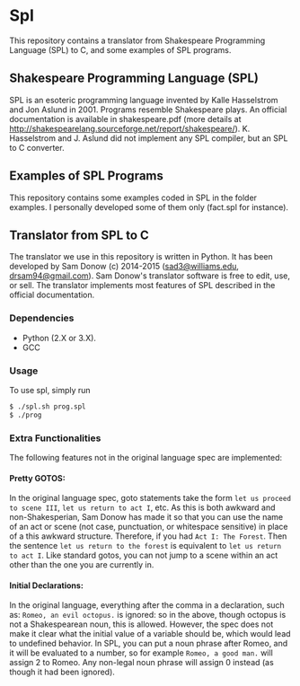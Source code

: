 Spl
===

This repository contains a translator from Shakespeare Programming Language (SPL) to C, and some examples of SPL programs.

## Shakespeare Programming Language (SPL)

SPL is an esoteric programming language invented by Kalle Hasselstrom and Jon Aslund in 2001. Programs resemble Shakespeare plays. An official documentation is available in shakespeare.pdf (more details at http://shakespearelang.sourceforge.net/report/shakespeare/). K. Hasselstrom and J. Aslund did not implement any SPL compiler, but an SPL to C converter. 

## Examples of SPL Programs

This repository contains some examples coded in SPL in the folder examples. I personally developed some of them only (fact.spl for instance).

## Translator from SPL to C

The translator we use in this repository is written in Python. It has been developed by Sam Donow (c) 2014-2015 (sad3@williams.edu, drsam94@gmail.com). Sam Donow's translator software is free to edit, use, or sell. The translator implements most features of SPL described in the official documentation.

### Dependencies

- Python (2.X or 3.X).
- GCC

### Usage

To use spl, simply run

```sh
$ ./spl.sh prog.spl
$ ./prog
```

### Extra Functionalities
The following features not in the original language spec are implemented:

#### Pretty GOTOS:
In the original language spec, goto statements take the form `let us proceed to scene III`, `let us return to act I`,
etc. As this is both awkward and non-Shakesperian, Sam Donow has made it so that you can use the name of an act or scene (not case, punctuation, or whitespace sensitive) in place of a this awkward structure. Therefore, if you had
`Act I: The Forest`. Then the sentence `let us return to the forest` is equivalent to `let us return to act I`. Like standard gotos, you can not jump to a scene within an act other than the one you are currently in.

#### Initial Declarations:
In the original language, everything after the comma in a declaration, such as: `Romeo, an evil octopus.` is ignored: so in the above, though octopus is not a Shakespearean noun, this is allowed. However, the spec does not make it clear what the initial value of a variable should be, which would lead to undefined behavior. In SPL, you can put a noun phrase after Romeo, and it will be evaluated to a number, so for example `Romeo, a good man.` will assign 2 to Romeo. Any non-legal noun phrase will assign 0 instead (as though it had been ignored).